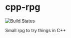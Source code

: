 # cpp-rpg

[![Build Status](https://app.travis-ci.com/Mehaye-Pierre/cpp-rpg.svg?branch=main)](https://app.travis-ci.com/github/Mehaye-Pierre/cpp-rpg)

Small rpg to try things in C++